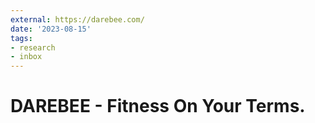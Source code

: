```yaml
---
external: https://darebee.com/
date: '2023-08-15'
tags:
- research
- inbox
---
```


# DAREBEE - Fitness On Your Terms.

